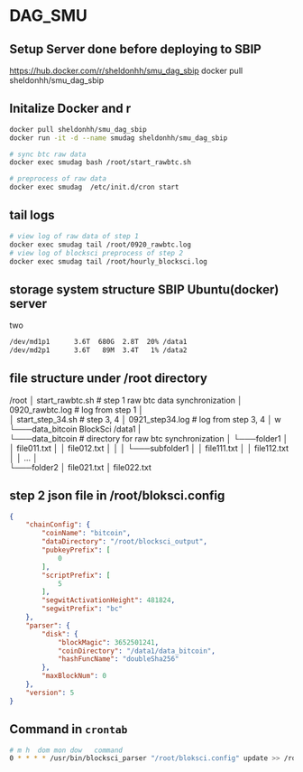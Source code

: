 # DAG_SMU

## Setup Server done before deploying to SBIP
https://hub.docker.com/r/sheldonhh/smu_dag_sbip
docker pull sheldonhh/smu_dag_sbip



## Initalize Docker and r
```bash
docker pull sheldonhh/smu_dag_sbip
docker run -it -d --name smudag sheldonhh/smu_dag_sbip

# sync btc raw data
docker exec smudag bash /root/start_rawbtc.sh

# preprocess of raw data
docker exec smudag  /etc/init.d/cron start
```

## tail logs
```bash
# view log of raw data of step 1
docker exec smudag tail /root/0920_rawbtc.log
# view log of blocksci preprocess of step 2
docker exec smudag tail /root/hourly_blocksci.log
```

## storage system structure SBIP Ubuntu(docker) server 
two 
```bash
/dev/md1p1      3.6T  680G  2.8T  20% /data1
/dev/md2p1      3.6T   89M  3.4T   1% /data2
```

## file structure under /root directory
/root
│   start_rawbtc.sh # step 1 raw btc data synchronization
│   0920_rawbtc.log # log from step 1
│    
│   start_step_34.sh # step 3, 4
│   0921_step34.log # log from step 3, 4
│ w
└───data_bitcoin 
BlockSci
/data1
|   
└───data_bitcoin  # directory for raw btc synchronization
│
└───folder1
│   │   file011.txt
│   │   file012.txt
│   │
│   └───subfolder1
│       │   file111.txt
│       │   file112.txt
│       │   ...
│   
└───folder2
    │   file021.txt
    │   file022.txt


## step 2 json file in /root/bloksci.config 
```json
{
    "chainConfig": {
        "coinName": "bitcoin",
        "dataDirectory": "/root/blocksci_output",
        "pubkeyPrefix": [
            0
        ],
        "scriptPrefix": [
            5
        ],
        "segwitActivationHeight": 481824,
        "segwitPrefix": "bc"
    },
    "parser": {
        "disk": {
            "blockMagic": 3652501241,
            "coinDirectory": "/data1/data_bitcoin",
            "hashFuncName": "doubleSha256"
        },
        "maxBlockNum": 0
    },
    "version": 5
}
```
## Command in `crontab`
```bash
# m h  dom mon dow   command
0 * * * * /usr/bin/blocksci_parser "/root/bloksci.config" update >> /root/hourly_blocksci.log
```